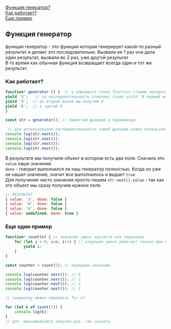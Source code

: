 [Функция генератор?](#функция-генератор)<br>
[Как работает?](#как-работает)<br>
[Еще пример]()<br>
## Функция генератор
функция генератор - это функция которая генерирует какой-то разный результат и делает это последовательно. Вызвали ее 1 раз она дала один результат, вызвали во 2 раз, уже другой результат<br>
В то время как обычная функция возвращает всегда один и тот же результат.<br>
### Как работает?
```javaScript
function* generator () {  // у ключевого слова function ставим звездочку. так же можно и перед названием ставить, но в основном делют так.
yield 'S';   // за последовательность отвечает слово yield. В первый вызов мы получим S
yield 'O';  // во второй вызов мы получим O
yield 'K';  // в третий K
}

const str = generator(); // поместим функцию в переменную.

 // для использования последовательности нашей функции нужно использовать метод next
console.log(str.next());
console.log(str.next());
console.log(str.next()); 
console.log(str.next());
```
В результате мы получили объект в котором есть два поля. Сначала это `value` наше значение.<br>
`done` - говорит выполнился ли наш генератор полностью.  Когда он уже не нашел значение, значит все выполнилось и выдает `true`<br>
Для получения чисто значения просто пишем `str.next().value` - так как это объект мы сразу получим нужное поле.
```javaScript
// РЕЗУЛЬТАТ
{ value: 'S', done: false } 
{ value: 'O', done: false }
{ value: 'K', done: false }
{ value: undefined, done: true }

```
### Еще один пример
```javaScript
function* count(n) { // значение здесь крутится как парасенок
    for (let i = 0; i<n; i++) { // итерация цикла работает только при каждом вызове функции
        yield i;
    }
}

const counter = count(5); // передаем значение

console.log(counter.next()); // 0
console.log(counter.next()); // 1
console.log(counter.next()); // 2
console.log(counter.next()); // 3

// генератор можно перебрать for of 

for (let k of count(7)) {
    console.log(k);
}
// для  максимального запуска раз. так сказать
```